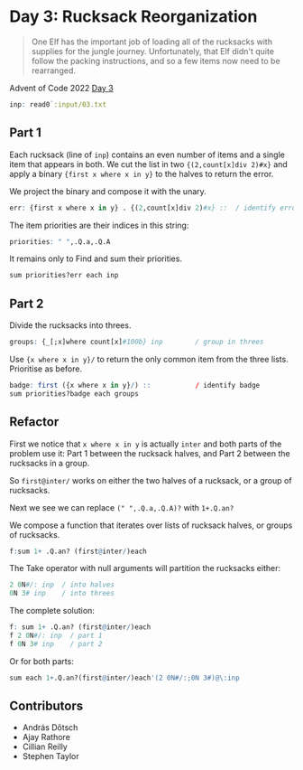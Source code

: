 # Day 3: Rucksack Reorganization

> One Elf has the important job of loading all of the rucksacks with supplies for the jungle journey. Unfortunately, that Elf didn't quite follow the packing instructions, and so a few items now need to be rearranged.

Advent of Code 2022 [Day 3](https://adventofcode.com/2022/day/3)

```q
inp: read0`:input/03.txt
```

## Part 1

Each rucksack (line of `inp`) contains an even number of items and a single item that appears in both. 
We cut the list in two `{(2,count[x]div 2)#x}` and apply a binary `{first x where x in y}` to the halves to return the error.

We project the binary and compose it with the unary. 

```q
err: {first x where x in y} . {(2,count[x]div 2)#x} ::  / identify error
```

The item priorities are their indices in this string:

```q
priorities: " ",.Q.a,.Q.A
```

It remains only to Find and sum their priorities.

```q
sum priorities?err each inp
```

## Part 2

Divide the rucksacks into threes.

```q
groups: {_[;x]where count[x]#100b} inp        / group in threes
```

Use `{x where x in y}/` to return the only common item from the three lists.
Prioritise as before.

```q
badge: first ({x where x in y}/) ::           / identify badge
sum priorities?badge each groups
```

## Refactor

First we notice that `x where x in y` is actually `inter` and both parts of the problem use it: Part 1 between the rucksack halves, and Part 2 between the rucksacks in a group. 

So `first@inter/` works on either the two halves of a rucksack, or a group of rucksacks.

Next we see we can replace `(" ",.Q.a,.Q.A)?` with `1+.Q.an?`

We compose a function that iterates over lists of rucksack halves, or groups of rucksacks.

```q
f:sum 1+ .Q.an? (first@inter/)each
```

The Take operator with null arguments will partition the rucksacks either:

```q
2 0N#/: inp  / into halves
0N 3# inp    / into threes
```

The complete solution:

```q
f: sum 1+ .Q.an? (first@inter/)each
f 2 0N#/: inp  / part 1
f 0N 3# inp    / part 2
```

Or for both parts:

```q
sum each 1+.Q.an?(first@inter/)each'(2 0N#/:;0N 3#)@\:inp 
```

## Contributors

* András Dőtsch
* Ajay Rathore
* Cillian Reilly
* Stephen Taylor

